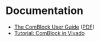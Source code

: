 # Documentation

* [The ComBlock User Guide](user_guide.md) ([PDF](../src/comblock/doc/user_guide.pdf))
* [Tutorial: ComBlock in Vivado](tutorial_vivado.md)

